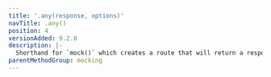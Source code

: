 ```yaml
---
title: '.any(response, options)'
navTitle: .any()
position: 4
versionAdded: 9.2.0
description: |-
  Shorthand for `mock()` which creates a route that will return a response to any fetch request.
parentMethodGroup: mocking
---
```

